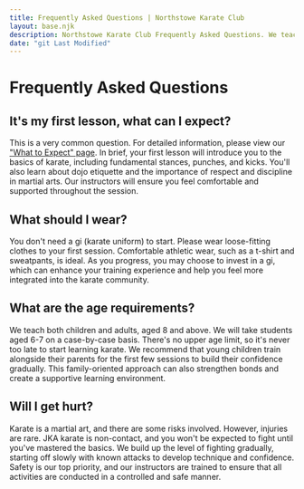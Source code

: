 ```yaml
---
title: Frequently Asked Questions | Northstowe Karate Club
layout: base.njk
description: Northstowe Karate Club Frequently Asked Questions. We teach both children and adults, aged 8+. Please wear comfortable loose clothing to your first lesson.
date: "git Last Modified"
---
```

# Frequently Asked Questions

## It's my first lesson, what can I expect? 

This is a very common question. For detailed information, please view our ["What to Expect" page](/training/whattoexpect/). In brief, your first lesson will introduce you to the basics of karate, including fundamental stances, punches, and kicks. You'll also learn about dojo etiquette and the importance of respect and discipline in martial arts. Our instructors will ensure you feel comfortable and supported throughout the session.

## What should I wear? 

You don't need a gi (karate uniform) to start. Please wear loose-fitting clothes to your first session. Comfortable athletic wear, such as a t-shirt and sweatpants, is ideal. As you progress, you may choose to invest in a gi, which can enhance your training experience and help you feel more integrated into the karate community.

## What are the age requirements? 
We teach both children and adults, aged 8 and above. We will take students aged 6-7 on a case-by-case basis. There's no upper age limit, so it's never too late to start learning karate. We recommend that young children train alongside their parents for the first few sessions to build their confidence gradually. This family-oriented approach can also strengthen bonds and create a supportive learning environment.

## Will I get hurt? 

Karate is a martial art, and there are some risks involved. However, injuries are rare. JKA karate is non-contact, and you won't be expected to fight until you've mastered the basics. We build up the level of fighting gradually, starting off slowly with known attacks to develop technique and confidence. Safety is our top priority, and our instructors are trained to ensure that all activities are conducted in a controlled and safe manner.
